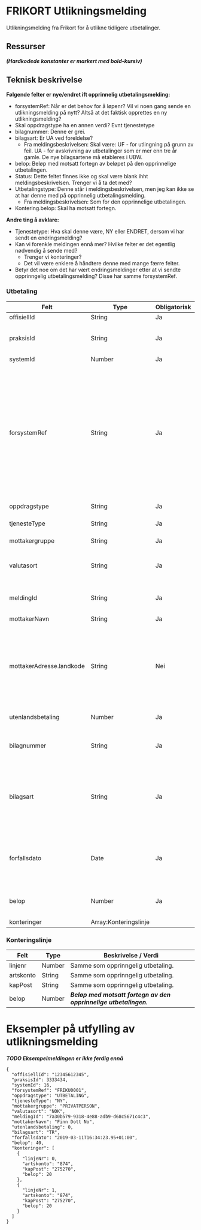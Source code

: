 # FRIKORT Utlikningsmelding
Utlikningsmelding fra Frikort for å utlikne tidligere utbetalinger.

## Ressurser
_**(Hardkodede konstanter er markert med bold-kursiv)**_

## Teknisk beskrivelse
**Følgende felter er nye/endret ift opprinnelig utbetalingsmelding:**
* forsystemRef: Når er det behov for å løpenr? Vil vi noen gang sende en utlikningsmelding på nytt? Altså at det faktisk opprettes en ny utlikningsmelding?
* Skal oppdragstype ha en annen verdi? Evnt tjenestetype
* bilagnummer: Denne er grei.
* bilagsart: Er UA ved foreldelse?
  * Fra meldingsbeskrivelsen: Skal være: UF - for utlingning på grunn av feil. UA - for avskrivning av utbetalinger som er mer enn tre år gamle. De nye bilagsartene må etableres i UBW.
* belop: Beløp med motsatt fortegn av beløpet på den opprinnelige utbetalingen.
* Status: Dette feltet finnes ikke og skal være blank ihht meldingsbeskrivelsen. Trenger vi å ta det med?
* Utbetalingstype: Denne står i meldingsbeskrivelsen, men jeg kan ikke se at har denne med på opprinnelig utbetalingsmelding. 
  * Fra meldingsbeskrivelsen: Som for den opprinnelige utbetalingen.
* Kontering.belop: Skal ha motsatt fortegn.
  
**Andre ting å avklare:**
* Tjenestetype: Hva skal denne være, NY eller ENDRET, dersom vi har sendt en endringsmelding?
* Kan vi forenkle meldingen ennå mer? Hvilke felter er det egentlig nødvendig å sende med?
  * Trenger vi konteringer?
  * Det vil være enklere å håndtere denne med mange færre felter.
* Betyr det noe om det har vært endringsmeldinger etter at vi sendte opprinngelig utbetalingsmelding? Disse har samme forsystemRef. 

### Utbetaling
Felt | Type | Obligatorisk | Beskrivelse / Verdi
-----|------|--------------| -------------------
offisiellId |String | Ja | fødselsnummer
praksisId | String | Ja | borgerId (en unik id for en borger, uavhengig av fødselsnummer)
systemId | Number | Ja | _**16**_
forsystemRef|String| Ja | Må være en annen id enn den opprinnelige utbetalingen da det opprettes en ny utbetaling og forsystemreferansen må være unik. Kan for eksempel være den opprinnelige forsystemreferansen + en bindestrek og et løpenummer. Det samme må tenkes på hvis man skal sende utbetalingen på nytt etter at den er utlignet.
oppdragstype|String| Ja | _**UTBETALING**_
tjenesteType|String| Ja | Kan være en av følgende: _**NY**_, _**ENDRET**_
mottakergruppe|String| Ja | _**PRIVATPERSON**_
valutasort|String| Ja | Kodeverk: ISO-4217. Settes til valutakoden som er knyttet til borgers konto. 
meldingId | String | Ja | CorrelationId for den nye utlikningsmeldingen.
mottakerNavn | String | Ja | navn på borger (fra Frikort-borger)
mottakerAdresse.landkode | String | Nei | Settes bare for utenlandsbetalinger. Kodeverdien hentes fra TPS for utenlandske adresser (feltet uland). Skal følger ISO-3166-1 alpha-2, mens TPS har ISO 3100-1 alpha-3.
utenlandsbetaling | Number | Ja | Indikerer om det er norsk eller utenlands betaling.
bilagnummer | String | Ja | _**Bilagsnummeret til utbetalingen man skal utligne. Nytt felt**_.
bilagsart | String | Ja | _**Skal være: UF - for utlingning på grunn av feil. UA - for avskrivning av utbetalinger som er mer enn tre år gamle. De nye bilagsartene må etableres i UBW.**_
forfallsdato | Date| Ja | Dagens dato. Format er ISO8601: ``yyyy-MM-ddTHH:mm:ss.SSSZ``. _Todo: Avklare omkring neste virkedag._ 
belop | Number | Ja | _**Beløp med motsatt fortegn av beløpet på den opprinnelige utbetalingen.**_
konteringer | Array:Konteringslinje ||

### Konteringslinje
Felt | Type | Beskrivelse / Verdi
-----|----- |--------------------
linjenr | Number | Samme som opprinngelig utbetaling.
artskonto | String | Samme som opprinngelig utbetaling. 
kapPost | String | Samme som opprinngelig utbetaling.
belop | Number | _**Beløp med motsatt fortegn av den opprinnelige utbetalingen.**_
 
 
# Eksempler på utfylling av utlikningsmelding
_**TODO Eksempelmeldingen er ikke ferdig ennå**_

```
{
  "offisiellId": "12345612345",
  "praksisId": 3333434,
  "systemId": 16,
  "forsystemRef": "FRIKU0001",
  "oppdragstype": "UTBETALING",
  "tjenesteType": "NY",
  "mottakergruppe": "PRIVATPERSON",
  "valutasort": "NOK",
  "meldingId": "7a30b579-9318-4e88-adb9-d68c5671c4c3",
  "mottakerNavn": "Finn Dott No",
  "utenlandsbetaling": 0,
  "bilagsart": "TR",
  "forfallsdato": "2019-03-11T16:34:23.95+01:00",
  "belop": 40,
  "konteringer": [
    {
      "linjeNr": 0,
      "artskonto": "874",
      "kapPost": "275270",
      "belop": 20
    },
    {
      "linjeNr": 1,
      "artskonto": "874",
      "kapPost": "275270",
      "belop": 20
    }
  ]
}
```
